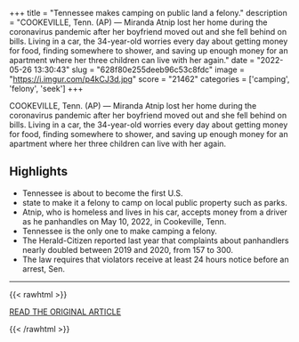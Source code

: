 +++
title = "Tennessee makes camping on public land a felony."
description = "COOKEVILLE, Tenn. (AP) — Miranda Atnip lost her home during the coronavirus pandemic after her boyfriend moved out and she fell behind on bills. Living in a car, the 34-year-old worries every day about getting money for food, finding somewhere to shower, and saving up enough money for an apartment where her three children can live with her again."
date = "2022-05-26 13:30:43"
slug = "628f80e255deeb96c53c8fdc"
image = "https://i.imgur.com/p4kCJ3d.jpg"
score = "21462"
categories = ['camping', 'felony', 'seek']
+++

COOKEVILLE, Tenn. (AP) — Miranda Atnip lost her home during the coronavirus pandemic after her boyfriend moved out and she fell behind on bills. Living in a car, the 34-year-old worries every day about getting money for food, finding somewhere to shower, and saving up enough money for an apartment where her three children can live with her again.

## Highlights

- Tennessee is about to become the first U.S.
- state to make it a felony to camp on local public property such as parks.
- Atnip, who is homeless and lives in his car, accepts money from a driver as he panhandles on May 10, 2022, in Cookeville, Tenn.
- Tennessee is the only one to make camping a felony.
- The Herald-Citizen reported last year that complaints about panhandlers nearly doubled between 2019 and 2020, from 157 to 300.
- The law requires that violators receive at least 24 hours notice before an arrest, Sen.

---

{{< rawhtml >}}
  <p class="article-category">
    <a target="_blank" href="https://apnews.com/article/voting-rights-politics-nashville-cookeville-tennessee-fc4c7eb121929856d3a466030f2502e4">READ THE ORIGINAL ARTICLE</a>
  </p>
{{< /rawhtml >}}
